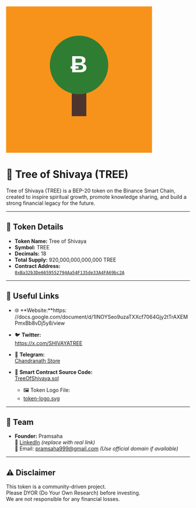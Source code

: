 ![Token Logo](./token-logo.svg)

# 🌳 Tree of Shivaya (TREE)

Tree of Shivaya (TREE) is a BEP-20 token on the Binance Smart Chain, created to inspire spiritual growth, promote knowledge sharing, and build a strong financial legacy for the future.

---

## 🔢 Token Details

- **Token Name:** Tree of Shivaya  
- **Symbol:** TREE  
- **Decimals:** 18  
- **Total Supply:** 920,000,000,000,000 TREE  
- **Contract Address:**  
  [`0xBa32b3De6659552794Aa54F135de33A4FA69bc2A`](https://bscscan.com/address/0xBa32b3De6659552794Aa54F135de33A4FA69bc2A)

---

## 🔗 Useful Links

- 🌐 **Website:**https:
//docs.google.com/document/d/1INOYSeo9uzaTXXcf7064Gjy2tTrAXEMPmxBb8vDj5y8/view
  
- 🐦 **Twitter:**  
  https://x.com/SHIVAYATREE

- 💬 **Telegram:**  
  [Chandranath Store](https://t.me/ChandranathStore)

- 🧾 **Smart Contract Source Code:**  
  [TreeOfShivaya.sol](./TreeOfShivaya.sol)

  - 🖼️ Token Logo File:
  -  [token-logo.svg](./token-logo.svg)

---

## 👥 Team

- **Founder:** Pramsaha  
  🔗 [LinkedIn](https://linkedin.com/in/your-profile-link) *(replace with real link)*  
  📧 Email: pramsaha999@gmail.com *(Use official domain if available)*

---

## ⚠️ Disclaimer

This token is a community-driven project.  
Please DYOR (Do Your Own Research) before investing.  
We are not responsible for any financial losses.
